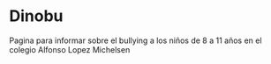 # Dinobu
Pagina para informar sobre el bullying a los niños de 8 a 11 años en el colegio Alfonso Lopez Michelsen 
